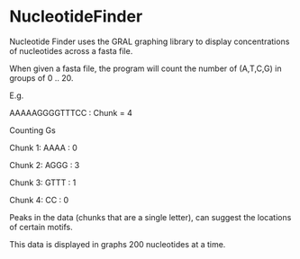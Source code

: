 NucleotideFinder
================

Nucleotide Finder uses the GRAL graphing library to display concentrations of nucleotides across a fasta file.

When given a fasta file, the program will count the number of (A,T,C,G) in groups of 0 .. 20. 

E.g. 

AAAAAGGGGTTTCC : Chunk = 4

Counting Gs

Chunk 1: AAAA : 0

Chunk 2: AGGG : 3

Chunk 3: GTTT : 1

Chunk 4: CC   : 0

Peaks in the data (chunks that are a single letter), can suggest the locations of certain motifs. 

This data is displayed in graphs 200 nucleotides at a time. 
